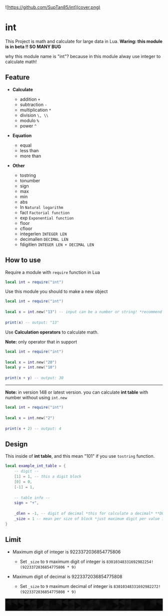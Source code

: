 ![https://github.com/SupTan85/int](cover.png)

# int

This Project is math and calculate for large data in Lua. **Waring: this module is in beta !! SO MANY BUG**

why this module name is "int"? because in this module alway use integer to calculate math!

## Feature

- **Calculate**
    - addition `+`
    - subtraction `-`
    - multiplication `*`
    - division `\, \\`
    - modulo `%`
    - power `^`

- **Equation**
    - equal
    - less than
    - more than

- **Other**
    - tostring
    - tonumber
    - sign
    - max
    - min
    - abs
    - In `Natural logarithm`
    - fact `Factorial function`
    - exp `Exponential function`
    - floor
    - cfloor
    - integerlen `INTEGER LEN`
    - decimallen `DECIMAL LEN`
    - fdigitlen `INTEGER LEN + DECIMAL LEN`

## How to use

Require a module with `require` function in Lua
```lua
local int = require("int")
```

Use this module you should to make a new object
```lua
local int = require("int")

local x = int.new("13") -- input can be a number or string! *recommend to use string*

print(x) -- output: "13"
```

Use **Calculation operators** to calculate math.

**Note:** only operator that in support
```lua
local int = require("int")

local x = int.new("20")
local y = int.new("10")

print(x + y) -- output: 30
```
-----
**Note:** in version 148 or latest version. you can calculate **int table** with number without using `int.new`
```lua
local int = require("int")

local x = int.new("2")

print(x + 2) -- output: 4

```
## Design

This inside of **int table**, and this mean "101" if you use `tostring` function.

```lua
local example_int_table = {
    -- digit --
    [1] = 1, -- this a digit block
    [0] = 0,
    [-1] = 1,

    -- table info --
    sign = "+",

    _dlen = -1, -- digit of decimal *this for calculate a decimal* **DO NOT CHANGE. HAVE LIMIT!!**
    _size = 1 -- mean per size of block *just maximum digit per value in the digit block* **DO NOT CHANGE. HAVE LIMIT!!**
}
```

## Limit
- Maximum digit of integer is 9223372036854775806
    - Set `_size` to `9` maximum digit of integer is `83010348331692982254! (9223372036854775806 * 9)`

- Maximum digit of decimal is 9223372036854775808
    - Set `_size` to `9` maximum decimal of integer is `83010348331692982272! (9223372036854775808 * 9)`

![](image-d.png)
